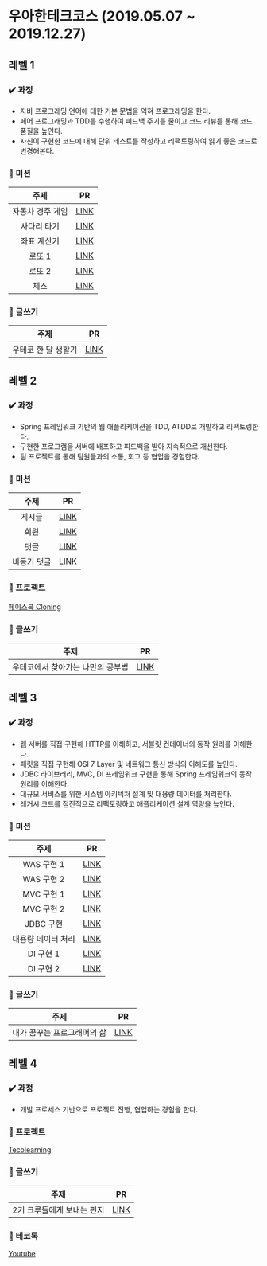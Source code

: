 # 우아한테크코스 (2019.05.07 ~ 2019.12.27)

## 레벨 1

### ✔️ 과정

- 자바 프로그래밍 언어에 대한 기본 문법을 익혀 프로그래밍을 한다.
- 페어 프로그래밍과 TDD를 수행하여 피드백 주기를 줄이고 코드 리뷰를 통해 코드 품질을 높인다.
- 자신이 구현한 코드에 대해 단위 테스트를 작성하고 리팩토링하여 읽기 좋은 코드로 변경해본다.

### 🚩 미션

|       주제       |                               PR                               |
| :--------------: | :------------------------------------------------------------: |
| 자동차 경주 게임 | [LINK](https://github.com/woowacourse/java-racingcar/pull/16)  |
|   사다리 타기    |   [LINK](https://github.com/woowacourse/java-ladder/pull/18)   |
|   좌표 계산기    | [LINK](https://github.com/woowacourse/java-coordinate/pull/52) |
|      로또 1      |   [LINK](https://github.com/woowacourse/java-lotto/pull/18)    |
|      로또 2      |   [LINK](https://github.com/woowacourse/java-lotto/pull/103)   |
|       체스       |   [LINK](https://github.com/woowacourse/java-chess/pull/29)    |

### 📝 글쓰기

|        주제         |                               PR                               |
| :-----------------: | :------------------------------------------------------------: |
| 우테코 한 달 생활기 | [LINK](https://github.com/woowacourse/woowa-writing-1/pull/44) |

## 레벨 2

### ✔️ 과정

- Spring 프레임워크 기반의 웹 애플리케이션을 TDD, ATDD로 개발하고 리팩토링한다.
- 구현한 프로그램을 서버에 배포하고 피드백을 받아 지속적으로 개선한다.
- 팀 프로젝트를 통해 팀원들과의 소통, 회고 등 협업을 경험한다.

### 🚩 미션

|    주제     |                            PR                            |
| :---------: | :------------------------------------------------------: |
|   게시글    | [LINK](https://github.com/woowacourse/jwp-blog/pull/32)  |
|    회원     | [LINK](https://github.com/woowacourse/jwp-blog/pull/86)  |
|    댓글     | [LINK](https://github.com/woowacourse/jwp-blog/pull/150) |
| 비동기 댓글 | [LINK](https://github.com/woowacourse/jwp-blog/pull/185) |

### 🚩 프로젝트

[페이스북 Cloning](https://github.com/1-sunshine/miniLINKojects-2019)

### 📝 글쓰기

|               주제                |                               PR                               |
| :-------------------------------: | :------------------------------------------------------------: |
| 우테코에서 찾아가는 나만의 공부법 | [LINK](https://github.com/woowacourse/woowa-writing-1/pull/57) |

## 레벨 3

### ✔️ 과정

- 웹 서버를 직접 구현해 HTTP를 이해하고, 서블릿 컨테이너의 동작 원리를 이해한다.
- 패킷을 직접 구현해 OSI 7 Layer 및 네트워크 통신 방식의 이해도를 높인다.
- JDBC 라이브러리, MVC, DI 프레임워크 구현을 통해 Spring 프레임워크의 동작 원리를 이해한다.
- 대규모 서비스를 위한 시스템 아키텍처 설계 및 대용량 데이터를 처리한다.
- 레거시 코드를 점진적으로 리팩토링하고 애플리케이션 설계 역량을 높인다.

### 🚩 미션

|        주제        |                           PR                            |
| :----------------: | :-----------------------------------------------------: |
|     WAS 구현 1     |  [LINK](https://github.com/woowacourse/jwp-was/pull/8)  |
|     WAS 구현 2     | [LINK](https://github.com/woowacourse/jwp-was/pull/61)  |
|     MVC 구현 1     |  [LINK](https://github.com/woowacourse/jwp-mvc/pull/3)  |
|     MVC 구현 2     | [LINK](https://github.com/woowacourse/jwp-mvc/pull/44)  |
|     JDBC 구현      | [LINK](https://github.com/woowacourse/jwp-jdbc/pull/13) |
| 대용량 데이터 처리 | [LINK](https://github.com/woowacourse/jwp-jdbc/pull/93) |
|     DI 구현 1      |  [LINK](https://github.com/woowacourse/jwp-di/pull/15)  |
|     DI 구현 2      |  [LINK](https://github.com/woowacourse/jwp-di/pull/85)  |

### 📝 글쓰기

|            주제             |                               PR                                |
| :-------------------------: | :-------------------------------------------------------------: |
| 내가 꿈꾸는 프로그래머의 삶 | [LINK](https://github.com/woowacourse/woowa-writing-1/pull/116) |

## 레벨 4

### ✔️ 과정

- 개발 프로세스 기반으로 프로젝트 진행, 협업하는 경험을 한다.

### 🚩 프로젝트

[Tecolearning](https://github.com/lv4-project/Woowahan-Tech-Co-learning)

### 📝 글쓰기

|            주제            |                               PR                                |
| :------------------------: | :-------------------------------------------------------------: |
| 2기 크루들에게 보내는 편지 | [LINK](https://github.com/woowacourse/woowa-writing-1/pull/175) |

### 💬 테코톡

[Youtube](https://www.youtube.com/watch?v=RHxTV7qFV7M)
